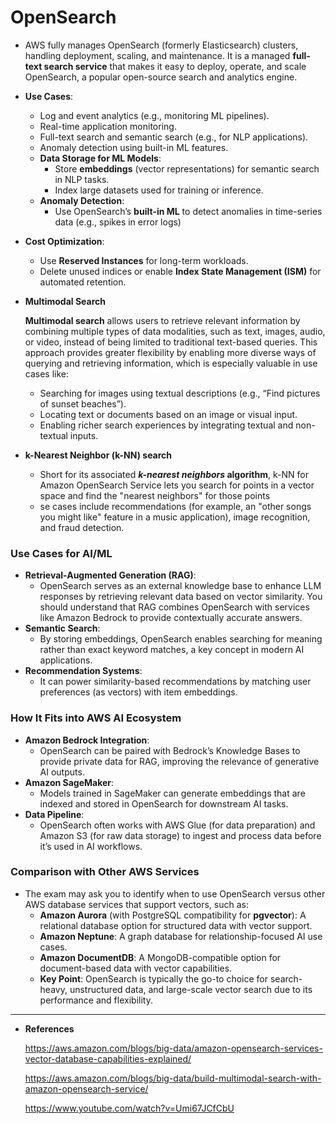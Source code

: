 # OpenSearch

- AWS fully manages OpenSearch (formerly Elasticsearch) clusters, handling deployment, scaling, and maintenance. It is a managed **full-text search service** that makes it easy to deploy, operate, and scale OpenSearch, a popular open-source search and analytics engine.
- **Use Cases**:
    - Log and event analytics (e.g., monitoring ML pipelines).
    - Real-time application monitoring.
    - Full-text search and semantic search (e.g., for NLP applications).
    - Anomaly detection using built-in ML features.
    - **Data Storage for ML Models**:
        - Store **embeddings** (vector representations) for semantic search in NLP tasks.
        - Index large datasets used for training or inference.
    - **Anomaly Detection**:
        - Use OpenSearch’s **built-in ML** to detect anomalies in time-series data (e.g., spikes in error logs)
- **Cost Optimization**:
    - Use **Reserved Instances** for long-term workloads.
    - Delete unused indices or enable **Index State Management (ISM)** for automated retention.
- **Multimodal Search**
    
    **Multimodal search** allows users to retrieve relevant information by combining multiple types of data modalities, such as text, images, audio, or video, instead of being limited to traditional text-based queries. This approach provides greater flexibility by enabling more diverse ways of querying and retrieving information, which is especially valuable in use cases like:
    
    - Searching for images using textual descriptions (e.g., “Find pictures of sunset beaches”).
    - Locating text or documents based on an image or visual input.
    - Enabling richer search experiences by integrating textual and non-textual inputs.
- **k-Nearest Neighbor (k-NN) search**
    - Short for its associated ***k-nearest neighbors* algorithm**, k-NN for Amazon OpenSearch Service lets you search for points in a vector space and find the "nearest neighbors" for those points
    - se cases include recommendations (for example, an "other songs you might like" feature in a music application), image recognition, and fraud detection.

### **Use Cases for AI/ML**

- **Retrieval-Augmented Generation (RAG)**:
    - OpenSearch serves as an external knowledge base to enhance LLM responses by retrieving relevant data based on vector similarity. You should understand that RAG combines OpenSearch with services like Amazon Bedrock to provide contextually accurate answers.
- **Semantic Search**:
    - By storing embeddings, OpenSearch enables searching for meaning rather than exact keyword matches, a key concept in modern AI applications.
- **Recommendation Systems**:
    - It can power similarity-based recommendations by matching user preferences (as vectors) with item embeddings.

### **How It Fits into AWS AI Ecosystem**

- **Amazon Bedrock Integration**:
    - OpenSearch can be paired with Bedrock’s Knowledge Bases to provide private data for RAG, improving the relevance of generative AI outputs.
- **Amazon SageMaker**:
    - Models trained in SageMaker can generate embeddings that are indexed and stored in OpenSearch for downstream AI tasks.
- **Data Pipeline**:
    - OpenSearch often works with AWS Glue (for data preparation) and Amazon S3 (for raw data storage) to ingest and process data before it’s used in AI workflows.

### **Comparison with Other AWS Services**

- The exam may ask you to identify when to use OpenSearch versus other AWS database services that support vectors, such as:
    - **Amazon Aurora** (with PostgreSQL compatibility for **pgvector**): A relational database option for structured data with vector support.
    - **Amazon Neptune**: A graph database for relationship-focused AI use cases.
    - **Amazon DocumentDB**: A MongoDB-compatible option for document-based data with vector capabilities.
    - **Key Point**: OpenSearch is typically the go-to choice for search-heavy, unstructured data, and large-scale vector search due to its performance and flexibility.

---

- **References**
    
    https://aws.amazon.com/blogs/big-data/amazon-opensearch-services-vector-database-capabilities-explained/
    
    https://aws.amazon.com/blogs/big-data/build-multimodal-search-with-amazon-opensearch-service/
    
    https://www.youtube.com/watch?v=Umi67JCfCbU